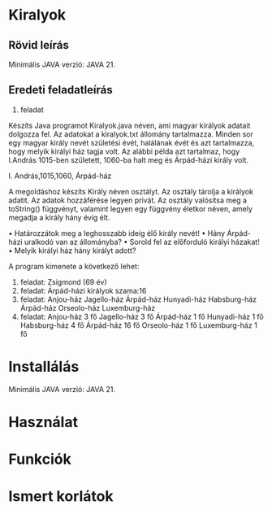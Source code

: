 # Kiralyok

## Rövid leírás

Minimális JAVA verzió: JAVA 21.

## Eredeti feladatleírás

1. feladat

Készíts Java programot Kiralyok.java néven, ami magyar királyok adatait dolgozza fel. Az adatokat a kiralyok.txt
állomány tartalmazza. Minden sor egy magyar király nevét születési évét, halálának évét és azt tartalmazza, hogy melyik
királyi ház tagja volt. Az alábbi példa azt tartalmaz, hogy I.András 1015-ben született, 1060-ba halt meg
és Árpád-házi király volt.

I. András,1015,1060, Árpád-ház

A megoldáshoz készíts Király néven osztályt. Az osztály tárolja a királyok adatit. Az adatok hozzáférése legyen privát.
Az osztály valósítsa meg a toString() függvényt, valamint legyen egy függvény életkor néven, amely megadja a király
hány évig élt.

•	Határozzátok meg a leghosszabb ideig élő király nevét!
•	Hány Árpád-házi uralkodó van az állományba?
•	Sorold fel az előforduló királyi házakat!
•	Melyik királyi ház hány királyt adott?

A program kimenete a következő lehet:

1. feladat:
   Zsigmond (69 év)
2. feladat:
   Árpád-házi királyok szama:16
3. feladat:
   Anjou-ház
   Jagello-ház
   Árpád-ház
   Hunyadi-ház
   Habsburg-ház
   Árpád-ház
   Orseolo-ház
   Luxemburg-ház
4. feladat:
   Anjou-ház       3 fő
   Jagello-ház     3 fő
   Árpád-ház       1 fő
   Hunyadi-ház     1 fő
   Habsburg-ház    4 fő
   Árpád-ház       16 fő
   Orseolo-ház     1 fő
   Luxemburg-ház   1 fő

# Installálás

Minimális JAVA verzió: JAVA 21.

# Használat


# Funkciók


# Ismert korlátok